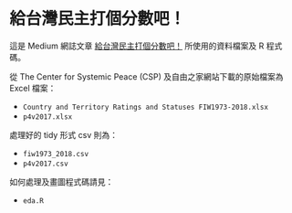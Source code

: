 # 給台灣民主打個分數吧！

這是 Medium 網誌文章 [給台灣民主打個分數吧！](https://medium.com/@amossclaire/%E7%B5%A6%E5%8F%B0%E7%81%A3%E6%B0%91%E4%B8%BB%E6%89%93%E5%80%8B%E5%88%86%E6%95%B8%E5%90%A7-a18037a7a89) 所使用的資料檔案及 R 程式碼。

從 The Center for Systemic Peace (CSP) 及自由之家網站下載的原始檔案為 Excel 檔案：

- `Country and Territory Ratings and Statuses FIW1973-2018.xlsx`
- `p4v2017.xlsx`

處理好的 tidy 形式 csv 則為：

- `fiw1973_2018.csv`
- `p4v2017.csv`

如何處理及畫圖程式碼請見：

- `eda.R`
